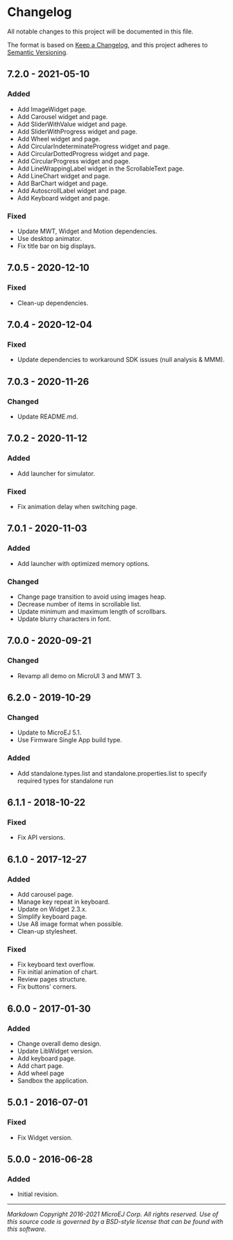 # Changelog

All notable changes to this project will be documented in this file.

The format is based on [Keep a Changelog](https://keepachangelog.com/en/1.0.0/),
and this project adheres to [Semantic Versioning](https://semver.org/spec/v2.0.0.html).

## 7.2.0 - 2021-05-10

### Added

- Add ImageWidget page.
- Add Carousel widget and page.
- Add SliderWithValue widget and page.
- Add SliderWithProgress widget and page.
- Add Wheel widget and page.
- Add CircularIndeterminateProgress widget and page.
- Add CircularDottedProgress widget and page.
- Add CircularProgress widget and page.
- Add LineWrappingLabel widget in the ScrollableText page.
- Add LineChart widget and page.
- Add BarChart widget and page.
- Add AutoscrollLabel widget and page.
- Add Keyboard widget and page.

### Fixed

- Update MWT, Widget and Motion dependencies.
- Use desktop animator.
- Fix title bar on big displays.

## 7.0.5 - 2020-12-10

### Fixed

- Clean-up dependencies.

## 7.0.4 - 2020-12-04

### Fixed

- Update dependencies to workaround SDK issues (null analysis & MMM).

## 7.0.3 - 2020-11-26

### Changed

- Update README.md.

## 7.0.2 - 2020-11-12

### Added

- Add launcher for simulator.

### Fixed

- Fix animation delay when switching page.

## 7.0.1 - 2020-11-03

### Added

- Add launcher with optimized memory options.

### Changed

- Change page transition to avoid using images heap.
- Decrease number of items in scrollable list.
- Update minimum and maximum length of scrollbars.
- Update blurry characters in font.

## 7.0.0 - 2020-09-21

### Changed

- Revamp all demo on MicroUI 3 and MWT 3.

## 6.2.0 - 2019-10-29

### Changed

- Update to MicroEJ 5.1.
- Use Firmware Single App build type.

### Added

- Add standalone.types.list and standalone.properties.list to specify required types for standalone run

## 6.1.1 - 2018-10-22

### Fixed

- Fix API versions.

## 6.1.0 - 2017-12-27

### Added

- Add carousel page.
- Manage key repeat in keyboard.
- Update on Widget 2.3.x.
- Simplify keyboard page.
- Use A8 image format when possible.
- Clean-up stylesheet.

### Fixed

- Fix keyboard text overflow.
- Fix initial animation of chart.
- Review pages structure.
- Fix buttons' corners.

## 6.0.0 - 2017-01-30

### Added

- Change overall demo design.
- Update LibWidget version.
- Add keyboard page.
- Add chart page.
- Add wheel page
- Sandbox the application.

## 5.0.1 - 2016-07-01

### Fixed

- Fix Widget version.

## 5.0.0 - 2016-06-28

### Added

- Initial revision.

---
_Markdown_ 
_Copyright 2016-2021 MicroEJ Corp. All rights reserved._
_Use of this source code is governed by a BSD-style license that can be found with this software._
